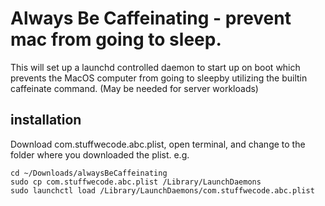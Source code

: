 # Always Be Caffeinating - prevent mac from going to sleep.

This will set up a launchd controlled daemon to start up on boot which prevents the MacOS computer from going to sleepby utilizing the builtin caffeinate command.  (May be needed for server workloads)

## installation

Download com.stuffwecode.abc.plist, open terminal, and change to the folder where you downloaded the plist.  e.g.

~~~console
cd ~/Downloads/alwaysBeCaffeinating
sudo cp com.stuffwecode.abc.plist /Library/LaunchDaemons
sudo launchctl load /Library/LaunchDaemons/com.stuffwecode.abc.plist
~~~
